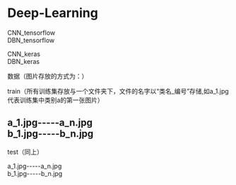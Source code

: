 # Deep-Learning
CNN_tensorflow  
DBN_tensorflow  

CNN_keras  
DBN_keras  


数据（图片存放的方式为：）

train（所有训练集存放与一个文件夹下，文件的名字以“类名_编号”存储,如a_1.jpg代表训练集中类别a的第一张图片）  

  a_1.jpg-----a_n.jpg  
  b_1.jpg-----b_n.jpg  
  -----  
  
test（同上）  

  a_1.jpg-----a_n.jpg  
  b_1.jpg-----b_n.jpg  

  
